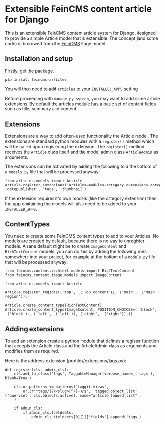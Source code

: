 Extensible FeinCMS content article for Django
============================================

This is an extensible FeinCMS content article system for Django, designed to
provide a simple Article model that is extensible. The concept (and some code)
is borrowed from the [FeinCMS](https://github.com/matthiask/feincms) Page
model.

Installation and setup
----------------------

Firstly, get the package.

    pip install feincms-articles

You will then need to add `articles` to your `INSTALLED_APPS` setting.

Before proceeding with `manage.py syncdb`, you may want to add some article
extensions. By default the articles module has a basic set of content fields
such as title, summary and content.

Extensions
----------

Extensions are a way to add often-used functionality the Article model. The
extensions are standard python modules with a `register()` method which will be
called upon registering the extension. The `register()` method receives the
`Article` class itself and the model admin class `ArticleAdmin` as arguments. 

The extensions can be activated by adding the following to a the bottom of a
`models.py` file that will be processed anyway:

    from articles.models import Article
    Article.register_extensions('articles.modules.category.extensions.category', 'datepublisher', 'tags', 'thumbnail') 

If the extension requires it's own models (like the category extension) then
the app containing the models will also need to be added to your
`INSTALLED_APPS`.


ContentTypes
------------

You need to create some FeinCMS content types to add to your Articles. No
models are created by default, because there is no way to unregister
models. A sane default might be to create `ImageContent` and `RichTextContent`
models; you can do this by adding the following lines somewhere into your
project, for example at the bottom of a `models.py` file that will be processed
anyway:

    from feincms.content.richtext.models import RichTextContent 
    from feincms.content.image.models import ImageContent

    from articles.models import Article

    Article.register_regions(('top', _('Top content')), ('main', _('Main region')),)

    Article.create_content_type(RichTextContent)
    Article.create_content_type(ImageContent, POSITION_CHOICES=(('block', _('block')), ('left', _('left')), ('right', _('right')),))


Adding extensions
-----------------

To add an extension create a python module that defines a register function
that accepts the Article class and the ArticleAdmin class as arguments and
modifies them as required.

Here is the address extension (profiles/extensions/tags.py):

    def register(cls, admin_cls):
        cls.add_to_class('tags', TaggableManager(verbose_name=_('tags'), blank=True))

        cls.urlpatterns += patterns('taggit.views',
            url(r'^tags/(?P<slug>[^/]+)/$', 'tagged_object_list', {'queryset': cls.objects.active}, name="article_tagged_list"),
        )

        if admin_cls:
            if admin_cls.fieldsets:
                admin_cls.fieldsets[0][1]['fields'].append('tags')

